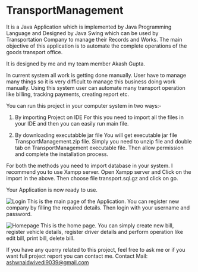 # TransportManagement
It is a Java Application which is implemented by Java Programming Language and Designed by Java Swing which can be used by Transportation Company to manage their Records and Works. The main objective of this application is to automate the complete operations of the goods transport office.

It is designed by me and my team member Akash Gupta. 

In current system all work is getting done manually. User have to manage many things so it is very difficult to manage this business doing work manually. Using this system user can automate many transport operation like billing, tracking payments, creating report etc.

You can run this project in your computer system in two ways:-
1) By importing Project on IDE
For this you need to import all the files in your IDE and then you can easily run main file.

2) By downloading executabble jar file
You will get executable jar file TransportManagement.zip file. Simply you need to unzip file and double tab on TransportManagement executable file. 
Then allow permission and complete the installation process.

For both the methods you need to import database in your system. I recommend you to use Xampp server.
Open Xampp server and Click on the import in the above.
Then choose file transport.sql.gz and click on go.

Your Application is now ready to use.

![Login](https://user-images.githubusercontent.com/37068107/198829225-d798e9b9-72dc-4d58-92b8-3e2134522160.png)
This is the main page of the Application. You can register new company by filling the required details. Then login with your username and password. 

![Homepage](https://user-images.githubusercontent.com/37068107/198829168-eb6614ad-8a99-483d-9a05-6289069192cb.png)
This is the home page. You can simply create new bill, register vehicle details, register driver details and perform operation like edit bill, print bill, delete bill. 


If you have any querry related to this project, feel free to ask me or if you want full project report you can contact me.
Contact Mail: ashwnaidwivedi9039@gmail.com
